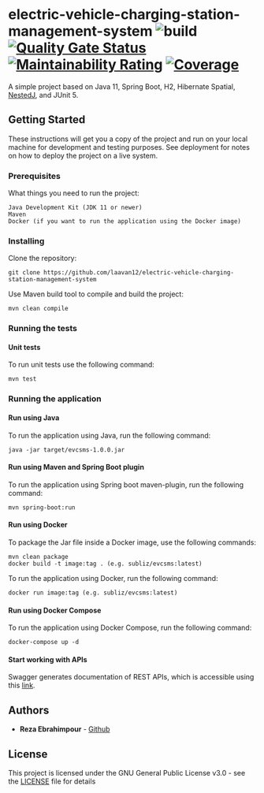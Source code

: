 # electric-vehicle-charging-station-management-system ![build](https://github.com/rezaep/electric-vehicle-charging-station-management-system/workflows/build/badge.svg) [![Quality Gate Status](https://sonarcloud.io/api/project_badges/measure?project=rezaep_electric-vehicle-charging-station-management-system&metric=alert_status)](https://sonarcloud.io/dashboard?id=rezaep_electric-vehicle-charging-station-management-system) [![Maintainability Rating](https://sonarcloud.io/api/project_badges/measure?project=rezaep_electric-vehicle-charging-station-management-system&metric=sqale_rating)](https://sonarcloud.io/dashboard?id=rezaep_electric-vehicle-charging-station-management-system) [![Coverage](https://sonarcloud.io/api/project_badges/measure?project=rezaep_electric-vehicle-charging-station-management-system&metric=coverage)](https://sonarcloud.io/dashboard?id=rezaep_electric-vehicle-charging-station-management-system)

A simple project based on Java 11, Spring Boot, H2, Hibernate Spatial, [NestedJ](https://github.com/eXsio/nestedj), and JUnit 5.

## Getting Started

These instructions will get you a copy of the project and run on your local machine for development and testing purposes. See deployment for notes on how to deploy the project on a live system.

### Prerequisites

What things you need to run the project:

```
Java Development Kit (JDK 11 or newer)
Maven
Docker (if you want to run the application using the Docker image)
```

### Installing

Clone the repository:

```
git clone https://github.com/laavan12/electric-vehicle-charging-station-management-system
```

Use Maven build tool to compile and build the project:

```
mvn clean compile
```
### Running the tests

#### Unit tests

To run unit tests use the following command:

```
mvn test
```
### Running the application

#### Run using Java

To run the application using Java, run the following command:

```
java -jar target/evcsms-1.0.0.jar
```

#### Run using Maven and Spring Boot plugin

To run the application using Spring boot maven-plugin, run the following command:
                                                        
```
mvn spring-boot:run
```

#### Run using Docker

To package the Jar file inside a Docker image, use the following commands:

```
mvn clean package
docker build -t image:tag . (e.g. subliz/evcsms:latest)
```

To run the application using Docker, run the following command:
                                                        
```
docker run image:tag (e.g. subliz/evcsms:latest)
```

#### Run using Docker Compose

To run the application using Docker Compose, run the following command:
                                                        
```
docker-compose up -d
```

#### Start working with APIs
Swagger generates documentation of REST APIs, which is accessible using this [link](http://localhost:8080/swagger-ui.html).

## Authors

* **Reza Ebrahimpour** - [Github](https://github.com/rezaep)

## License

This project is licensed under the GNU General Public License v3.0 - see the [LICENSE](LICENSE) file for details
